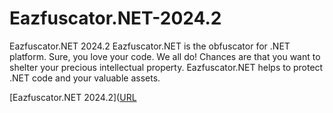# Eazfuscator.NET-2024.2
Eazfuscator.NET 2024.2
Eazfuscator.NET is the obfuscator for .NET platform. Sure, you love your code. We all do! Chances are that you want to shelter your precious intellectual property. Eazfuscator.NET helps to protect .NET code and your valuable assets.


[Eazfuscator.NET 2024.2]([URL](https://developer.team/dotnet/34902-eazfuscatornet-20242-crack.html)
